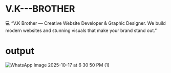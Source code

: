 # V.K---BROTHER
💻 “V.K Brother — Creative Website Developer &amp; Graphic Designer. We build modern websites and stunning visuals that make your brand stand out.”
# output

![WhatsApp Image 2025-10-17 at 6 30 50 PM (1)](https://github.com/user-attachments/assets/7e95f6a2-06d1-48b2-9d1e-21a626b6197d)
